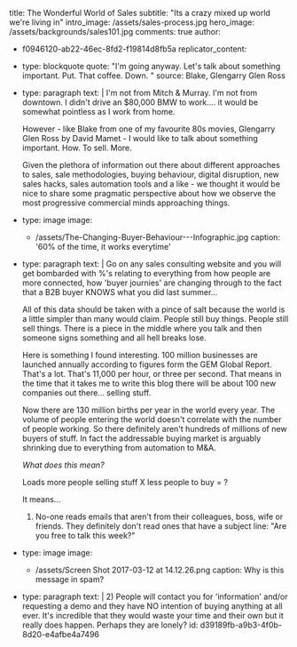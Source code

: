 title: The Wonderful World of Sales
subtitle: "Its a crazy mixed up world we're living in"
intro_image: /assets/sales-process.jpg
hero_image: /assets/backgrounds/sales101.jpg
comments: true
author:
  - f0946120-ab22-46ec-8fd2-f19814d8fb5a
replicator_content:
  - 
    type: blockquote
    quote: "I'm going anyway. Let's talk about something important. Put. That coffee. Down. "
    source: Blake, Glengarry Glen Ross
  - 
    type: paragraph
    text: |
      I'm not from Mitch & Murray. I'm not from downtown. I didn't drive an $80,000 BMW to work.... it would be somewhat pointless as I work from home.
      
      However - like Blake from one of my favourite 80s movies, Glengarry Glen Ross by David Mamet - I would like to talk about something important. How. To sell. More.
      
      Given the plethora of information out there about different approaches to sales, sale methodologies, buying behaviour, digital disruption, new sales hacks, sales automation tools and a like - we thought it would be nice to share some pragmatic perspective about how we observe the most progressive commercial minds approaching things.
  - 
    type: image
    image:
      - /assets/The-Changing-Buyer-Behaviour---Infographic.jpg
    caption: '60% of the time, it works everytime'
  - 
    type: paragraph
    text: |
      Go on any sales consulting website and you will get bombarded with %'s relating to everything from how people are more connected, how 'buyer journies' are changing through to the fact that a B2B buyer KNOWS what you did last summer...
      
      All of this data should be taken with a pince of salt because the world is a little simpler than many would claim. People still buy things. People still sell things. There is a piece in the middle where you talk and then someone signs something and all hell breaks lose.
      
      Here is something I found interesting. 100 million businesses are launched annually according to figures form the GEM Global Report. That's a lot. That's 11,000 per hour, or three per second. That means in the time that it takes me to write this blog there will be about 100 new companies out there... selling stuff.
      
      Now there are 130 million births per year in the world every year. The volume of people entering the world doesn't correlate with the number of people working. So there definitely aren't hundreds of millions of new buyers of stuff. In fact the addressable buying market is arguably shrinking due to everything from automation to M&A.
      
      *What does this mean?*
      
      Loads more people selling stuff X less people to buy = ?
      
      It means...
      
      1) No-one reads emails that aren't from their colleagues, boss, wife or friends. They definitely don't read ones that have a subject line: "Are you free to talk this week?"
  - 
    type: image
    image:
      - /assets/Screen Shot 2017-03-12 at 14.12.26.png
    caption: Why is this message in spam?
  - 
    type: paragraph
    text: |
      2) People will contact you for 'information' and/or requesting a demo and they have NO intention of buying anything at all ever. It's incredible that they would waste your time and their own but it really does happen. Perhaps they are lonely?
id: d39189fb-a9b3-4f0b-8d20-e4afbe4a7496
